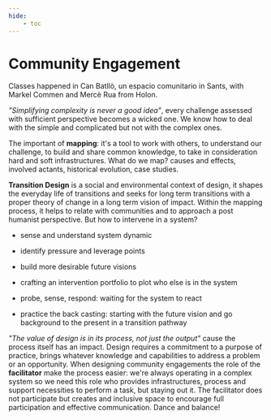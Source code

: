 ```yaml
---
hide:
    - toc
---
```


# Community Engagement

Classes happened in Can Batllò, un espacio comunitario in Sants, with Markel Commen and Mercè Rua from Holon.


*"Simplifying complexity is never a good idea"*, every challenge assessed with sufficient perspective becomes a wicked one. We know how to deal with the simple and complicated but not with the complex ones.

The important of **mapping**: it's a tool to work with others, to understand our challenge, to build and share common knowledge, to take in consideration hard and soft infrastructures.
What do we map? causes and effects, involved actants, historical evolution, case studies.


**Transition Design** is a social and environmental context of design, it shapes the everyday life of transitions and seeks for long term transitions with a proper theory of change in a long term vision of impact. Within the mapping process, it helps to relate with communities and to approach a post humanist perspective.
But how to intervene in a system?

- sense and understand system dynamic

- identify pressure and leverage points

- build more desirable future visions

- crafting an intervention portfolio to plot who else is in the system

- probe, sense, respond: waiting for the system to react

- practice the back casting: starting with the future vision and go background to the present in a transition pathway


*"The value of design is in its process, not just the output"* cause the process itself has an impact. Design requires a commitment to a purpose of practice, brings whatever knowledge and capabilities to address a problem or an opportunity.
When designing community engagements the role of the **facilitator** make the process easier: we're always operating in a complex system so we need this role who provides infrastructures, process and support necessities to perform a task, but staying out it. The facilitator does not participate but creates and inclusive space to encourage full participation and effective communication. Dance and balance!
